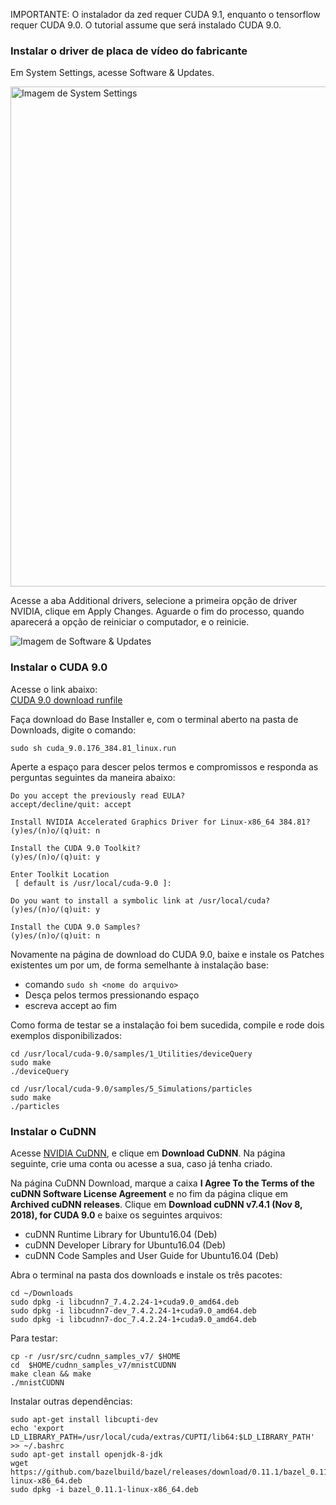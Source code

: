 IMPORTANTE: O instalador da zed requer CUDA 9.1, enquanto o tensorflow requer CUDA 9.0. O tutorial assume que será instalado CUDA 9.0.

### Instalar o driver de placa de vídeo do fabricante
Em System Settings, acesse Software & Updates.

<img src="https://github.com/gnunesm/carmen_lcad/blob/master/doc/tutorial_cuda/settings_screenshot.png" width="800" title="Imagem de System Settings">

Acesse a aba Additional drivers, selecione a primeira opção de driver NVIDIA, clique em Apply Changes. Aguarde o fim do processo, quando aparecerá a opção de reiniciar o computador, e o reinicie.

![Imagem de Software & Updates](https://github.com/gnunesm/carmen_lcad/blob/master/doc/tutorial_cuda/additional_drivers_screenshot.png)


### Instalar o CUDA 9.0

Acesse o link abaixo:\
[CUDA 9.0 download runfile](https://developer.nvidia.com/cuda-90-download-archive?target_os=Linux&target_arch=x86_64&target_distro=Ubuntu&target_version=1604&target_type=runfilelocal)

Faça download do Base Installer e, com o terminal aberto na pasta de Downloads, digite o comando:
```
sudo sh cuda_9.0.176_384.81_linux.run
```
Aperte a espaço para descer pelos termos e compromissos e responda as perguntas seguintes da maneira abaixo:
```
Do you accept the previously read EULA?
accept/decline/quit: accept

Install NVIDIA Accelerated Graphics Driver for Linux-x86_64 384.81?
(y)es/(n)o/(q)uit: n

Install the CUDA 9.0 Toolkit?
(y)es/(n)o/(q)uit: y

Enter Toolkit Location
 [ default is /usr/local/cuda-9.0 ]: 

Do you want to install a symbolic link at /usr/local/cuda?
(y)es/(n)o/(q)uit: y

Install the CUDA 9.0 Samples?
(y)es/(n)o/(q)uit: n
```

Novamente na página de download do CUDA 9.0, baixe e instale os Patches existentes um por um, de forma semelhante à instalação base:
- comando `sudo sh <nome do arquivo>`
- Desça pelos termos pressionando espaço
- escreva accept ao fim

Como forma de testar se a instalação foi bem sucedida, compile e rode dois exemplos disponibilizados:
```
cd /usr/local/cuda-9.0/samples/1_Utilities/deviceQuery
sudo make
./deviceQuery
```
```
cd /usr/local/cuda-9.0/samples/5_Simulations/particles
sudo make
./particles
```

### Instalar o CuDNN
Acesse [NVIDIA CuDNN](https://developer.nvidia.com/cudnn), e clique em **Download CuDNN**. Na página seguinte, crie uma conta ou acesse a sua, caso já tenha criado.

Na página CuDNN Download, marque a caixa  **I Agree To the Terms of the cuDNN Software License Agreement** e no fim da página clique em **Archived cuDNN releases**. Clique em **Download cuDNN v7.4.1 (Nov 8, 2018), for CUDA 9.0** e baixe os seguintes arquivos:
- cuDNN Runtime Library for Ubuntu16.04 (Deb)
- cuDNN Developer Library for Ubuntu16.04 (Deb)
- cuDNN Code Samples and User Guide for Ubuntu16.04 (Deb)

Abra o terminal na pasta dos downloads e instale os três pacotes:
```
cd ~/Downloads
sudo dpkg -i libcudnn7_7.4.2.24-1+cuda9.0_amd64.deb
sudo dpkg -i libcudnn7-dev_7.4.2.24-1+cuda9.0_amd64.deb
sudo dpkg -i libcudnn7-doc_7.4.2.24-1+cuda9.0_amd64.deb
```
Para testar:
```
cp -r /usr/src/cudnn_samples_v7/ $HOME
cd  $HOME/cudnn_samples_v7/mnistCUDNN
make clean && make
./mnistCUDNN
```
Instalar outras dependências:
```
sudo apt-get install libcupti-dev
echo 'export LD_LIBRARY_PATH=/usr/local/cuda/extras/CUPTI/lib64:$LD_LIBRARY_PATH' >> ~/.bashrc
sudo apt-get install openjdk-8-jdk
wget https://github.com/bazelbuild/bazel/releases/download/0.11.1/bazel_0.11.1-linux-x86_64.deb
sudo dpkg -i bazel_0.11.1-linux-x86_64.deb
```
